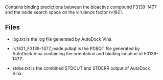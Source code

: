 Contains binding predictions between the bioactive compound F3139-1477 and the nside search space on the virulence factor rv1821.

## Files

- log.txt is the log file generated by AutoDock Vina.

- rv1821_F3139-1477_nside.pdbqt is the PDBQT file generated by AutoDock Vina containing the orientation and binding location of F3139-1477.

- stdoe.txt is the combined STDOUT and STDERR output of AutoDock Vina.

